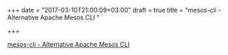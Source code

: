 +++
date = "2017-03-10T21:00:09+03:00"
draft = true
title = "mesos-cli - Alternative Apache Mesos CLI "

+++

<p><a href="https://t.co/Jl43F4UG24">mesos-cli - Alternative Apache Mesos CLI </a></p>
